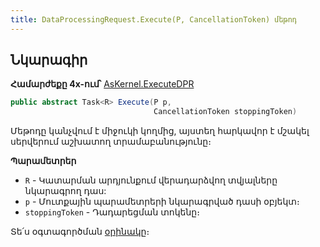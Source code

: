```yaml
---
title: DataProcessingRequest.Execute(P, CancellationToken) մեթոդ
---
```


## Նկարագիր

**Համարժեքը 4x-ում՝** [AsKernel.ExecuteDPR](https://armsoft.github.io/as4x-docs/HTM/ProgrGuide/Functions/Functions/8X/ExecuteDPR.html)

```c#
public abstract Task<R> Execute(P p, 
                                CancellationToken stoppingToken)
```

Մեթոդը կանչվում է միջուկի կողմից, այստեղ հարկավոր է մշակել սերվերում աշխատող տրամաբանությունը։

**Պարամետրեր**

- `R` - Կատարման արդյունքում վերադարձվող տվյալները նկարագրող դաս:
- `p` - Մուտքային պարամետրերի նկարագրված դասի օբյեկտ։
- `stoppingToken` - Դադարեցման տոկենը։

Տե՛ս օգտագործման [օրինակը](../dpr_guide.md#execute)։
